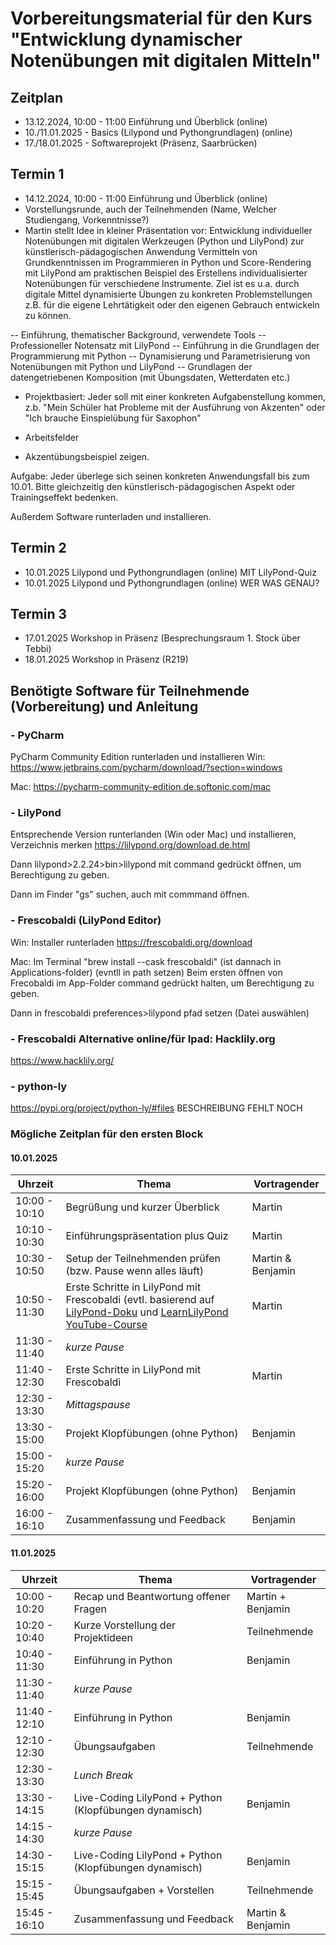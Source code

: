 # Vorbereitungsmaterial für den Kurs "Entwicklung dynamischer Notenübungen mit digitalen Mitteln"

## Zeitplan

- 13.12.2024, 10:00 - 11:00 Einführung und Überblick (online)
- 10./11.01.2025 - Basics (Lilypond und Pythongrundlagen) (online)
- 17./18.01.2025 - Softwareprojekt (Präsenz, Saarbrücken)

## Termin 1
- 14.12.2024, 10:00 - 11:00 Einführung und Überblick (online)
- Vorstellungsrunde, auch der Teilnehmenden (Name, Welcher Studiengang, Vorkenntnisse?) 
- Martin stellt Idee in kleiner Präsentation vor: 
Entwicklung individueller Notenübungen mit digitalen Werkzeugen (Python und LilyPond) zur künstlerisch-pädagogischen Anwendung 
Vermitteln von Grundkenntnissen im Programmieren in Python und Score-Rendering mit LilyPond am praktischen Beispiel des Erstellens individualisierter Notenübungen für verschiedene Instrumente. Ziel ist es u.a. durch digitale Mittel dynamisierte Übungen zu konkreten Problemstellungen z.B. für die eigene Lehrtätigkeit oder den eigenen Gebrauch entwickeln zu können.

-- Einführung, thematischer Background, verwendete Tools
-- Professioneller Notensatz mit LilyPond
-- Einführung in die Grundlagen der Programmierung mit Python
-- Dynamisierung und Parametrisierung von Notenübungen mit Python und LilyPond
-- Grundlagen der datengetriebenen Komposition (mit Übungsdaten, Wetterdaten etc.)

- Projektbasiert: Jeder soll mit einer konkreten Aufgabenstellung kommen, z.b. "Mein Schüler hat Probleme mit der Ausführung von Akzenten" oder "Ich brauche Einspielübung für Saxophon" 

- Arbeitsfelder

- Akzentübungsbeispiel zeigen. 

Aufgabe: Jeder überlege sich seinen konkreten Anwendungsfall bis zum 10.01. Bitte gleichzeitig den künstlerisch-pädagogischen Aspekt oder Trainingseffekt bedenken. 

Außerdem Software runterladen und installieren. 


## Termin 2
- 10.01.2025 Lilypond und Pythongrundlagen (online) MIT LilyPond-Quiz
- 10.01.2025 Lilypond und Pythongrundlagen (online)
WER WAS GENAU?
## Termin 3
- 17.01.2025 Workshop in Präsenz (Besprechungsraum 1. Stock über Tebbi)
- 18.01.2025 Workshop in Präsenz (R219)


## Benötigte Software für Teilnehmende (Vorbereitung) und Anleitung

### - PyCharm
PyCharm Community Edition runterladen und installieren 
Win: https://www.jetbrains.com/pycharm/download/?section=windows 

Mac:
https://pycharm-community-edition.de.softonic.com/mac 

### - LilyPond
Entsprechende Version runterlanden (Win oder Mac) und installieren, Verzeichnis merken
https://lilypond.org/download.de.html 

Dann lilypond>2.2.24>bin>lilypond mit command gedrückt öffnen, um Berechtigung zu geben.

Dann im Finder "gs" suchen, auch mit commmand öffnen. 

### - Frescobaldi (LilyPond Editor)
Win: Installer runterladen 
https://frescobaldi.org/download 

Mac: 
Im Terminal "brew install --cask frescobaldi" 
(ist dannach in Applications-folder)
(evntll in path setzen)
Beim ersten öffnen von Frecobaldi im App-Folder command gedrückt halten, um Berechtigung zu geben. 

Dann in frescobaldi preferences>lilypond pfad setzen (Datei auswählen)

### - Frescobaldi Alternative online/für Ipad: Hacklily.org 
https://www.hacklily.org/ 


### - python-ly
https://pypi.org/project/python-ly/#files 
BESCHREIBUNG FEHLT NOCH

### Mögliche Zeitplan für den ersten Block

#### 10.01.2025

| Uhrzeit | Thema | Vortragender |
| ------  | ----- | ------------ |
| 10:00 - 10:10 | Begrüßung und kurzer Überblick |  Martin |
| 10:10 - 10:30 | Einführungspräsentation plus Quiz | Martin  |
| 10:30 - 10:50 | Setup der Teilnehmenden prüfen (bzw. Pause wenn alles läuft) | Martin & Benjamin  |
| 10:50 - 11:30 | Erste Schritte in LilyPond mit Frescobaldi (evtl. basierend auf [LilyPond-Doku](https://lilypond.org/doc/v2.23/Documentation/learning/index#top) und [LearnLilyPond YouTube-Course](https://www.youtube.com/playlist?list=PLHi8BvxILUV6x9FqEmZiYrEj6VMGmTKjt)| Martin |
| 11:30 - 11:40 | *kurze Pause* |
| 11:40 - 12:30 | Erste Schritte in LilyPond mit Frescobaldi | Martin |
| 12:30 - 13:30 | *Mittagspause* |  |
| 13:30 - 15:00 | Projekt Klopfübungen (ohne Python) | Benjamin | 
| 15:00 - 15:20 | *kurze Pause* | 
| 15:20 - 16:00 | Projekt Klopfübungen (ohne Python) | Benjamin |
| 16:00 - 16:10 | Zusammenfassung und Feedback | Benjamin  |


#### 11.01.2025
| Uhrzeit | Thema | Vortragender |
| ------  | ----- | ------------ |
| 10:00 - 10:20 | Recap und Beantwortung offener Fragen | Martin + Benjamin  |
| 10:20 - 10:40 | Kurze Vorstellung der Projektideen | Teilnehmende  |
| 10:40 - 11:30 | Einführung in Python | Benjamin |
| 11:30 - 11:40 | *kurze Pause*  |   |
| 11:40 - 12:10 | Einführung in Python | Benjamin |
| 12:10 - 12:30 | Übungsaufgaben | Teilnehmende |
| 12:30 - 13:30 | *Lunch Break* |  |
| 13:30 - 14:15 | Live-Coding LilyPond + Python (Klopfübungen dynamisch) | Benjamin |
| 14:15 - 14:30 | *kurze Pause* |  |
| 14:30 - 15:15 | Live-Coding LilyPond + Python (Klopfübungen dynamisch) | Benjamin |
| 15:15 - 15:45 | Übungsaufgaben + Vorstellen | Teilnehmende |
| 15:45 - 16:10 | Zusammenfassung und Feedback | Martin & Benjamin |